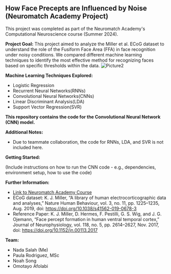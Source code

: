 ## How Face Precepts are Influenced by Noise (Neuromatch Academy Project)
This project was completed as part of the Neuromatch Academy's Computational Neuroscience course (Summer 2024). 

**Project Goal:**
This project aimed to analyze the Miller et al. ECoG dataset to understand the role of the Fusiform Face Area (FFA) in face recognition under noisy conditions. We compared different machine learning techniques to identify the most effective method for recognizing faces based on specific thresholds within the data.
![Picture2](https://github.com/user-attachments/assets/bb99db42-6ef6-40b9-9382-d35dd660e5f6)


**Machine Learning Techniques Explored:**
* Logistic Regression 
* Recurrent Neural Networks(RNNs)
* Convolutional Neural Networks(CNNs)
* Linear Discriminant Analysis(LDA)
* Support Vector Regression(SVR)

**This repository contains the code for the Convolutional Neural Network (CNN) model.** 

**Additional Notes:**
* Due to teammate collaboration, the code for RNNs, LDA, and SVR is not included here. 

**Getting Started:**

(Include instructions on how to run the CNN code -  e.g., dependencies, environment setup, how to use the code)

**Further Information:**
* [Link to Neuromatch Academy Course](https://compneuro.neuromatch.io/tutorials/intro.html)
* ECoG dataset: K. J. Miller, “A library of human electrocorticographic data and analyses,” Nature Human Behaviour, vol. 3, no. 11, pp. 1225–1235, Aug. 2019, doi: https://doi.org/10.1038/s41562-019-0678-3
* Reference Paper: K. J. Miller, D. Hermes, F. Pestilli, G. S. Wig, and J. G. Ojemann, “Face percept formation in human ventral temporal cortex,” Journal of Neurophysiology, vol. 118, no. 5, pp. 2614–2627, Nov. 2017, doi: https://doi.org/10.1152/jn.00113.2017

**Team:**
* Nada Salah (Me)
* Paula Rodriguez, MSc
* Noah Song 
* Omotayo Afolabi 
